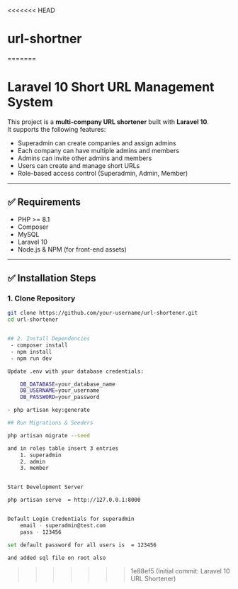 <<<<<<< HEAD
# url-shortner
=======
# Laravel 10 Short URL Management System

This project is a **multi-company URL shortener** built with **Laravel 10**.  
It supports the following features:

-   Superadmin can create companies and assign admins
-   Each company can have multiple admins and members
-   Admins can invite other admins and members
-   Users can create and manage short URLs
-   Role-based access control (Superadmin, Admin, Member)

---

## ✅ Requirements

-   PHP >= 8.1
-   Composer
-   MySQL
-   Laravel 10
-   Node.js & NPM (for front-end assets)

---

## ✅ Installation Steps

### 1. Clone Repository

```bash
git clone https://github.com/your-username/url-shortener.git
cd url-shortener


## 2. Install Dependencies
 - composer install
 - npm install
 - npm run dev

Update .env with your database credentials:

    DB_DATABASE=your_database_name
    DB_USERNAME=your_username
    DB_PASSWORD=your_password

- php artisan key:generate

## Run Migrations & Seeders

php artisan migrate --seed

and in roles table insert 3 entries
    1. superadmin
    2. admin
    3. member


Start Development Server

php artisan serve  = http://127.0.0.1:8000


Default Login Credentials for superadmin
    email - superadmin@test.com
    pass - 123456

set default password for all users is  = 123456

and added sql file on root also
```
>>>>>>> 1e88ef5 (Initial commit: Laravel 10 URL Shortener)
